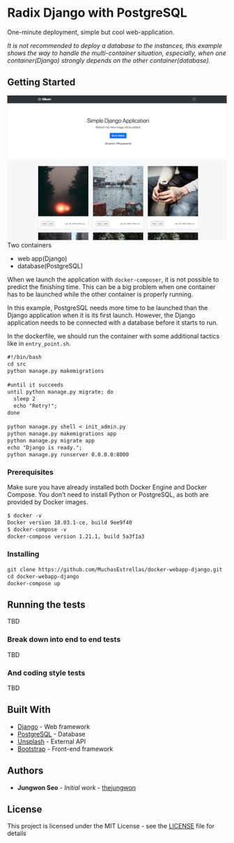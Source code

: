 # Radix Django with PostgreSQL

One-minute deployment, simple but cool web-application.

*It is not recommended to deploy a database to the instances, this example shows the way to handle the multi-container situation, especially, when one container(Django) strongly depends on the other container(database).*


## Getting Started
![Screen Shopt](images/main-screenshot.png?raw=true "Screen Shot")
Two containers
  * web app(Django)
  * database(PostgreSQL)

When we launch the application with `docker-composer`, it is not possible to predict the finishing time.
This can be a big problem when one container has to be launched while the other container is properly running.

In this example, PostgreSQL needs more time to be launched than the Django application when it is its first launch. However, the Django application needs to be connected with a database before it starts to run.

In the dockerfile, we should run the container with some additional tactics like in `entry_point.sh`.

```
#!/bin/bash
cd src
python manage.py makemigrations

#until it succeeds
until python manage.py migrate; do
  sleep 2
  echo "Retry!";
done

python manage.py shell < init_admin.py
python manage.py makemigrations app
python manage.py migrate app
echo "Django is ready.";
python manage.py runserver 0.0.0.0:8000
```




### Prerequisites

Make sure you have already installed both Docker Engine and Docker Compose.
You don’t need to install Python or PostgreSQL, as both are provided by Docker images.

```
$ docker -v
Docker version 18.03.1-ce, build 9ee9f40
$ docker-compose -v
docker-compose version 1.21.1, build 5a3f1a3
```

### Installing

```
git clone https://github.com/MuchasEstrellas/docker-webapp-django.git
cd docker-webapp-django
docker-compose up
```

## Running the tests

TBD

### Break down into end to end tests

TBD

### And coding style tests

TBD



## Built With

* [Django](https://www.djangoproject.com/) - Web framework
* [PostgreSQL](https://www.postgresql.org/) - Database
* [Unsplash](https://source.unsplash.com/) - External API
* [Bootstrap](https://getbootstrap.com/) - Front-end framework


## Authors

* **Jungwon Seo** - *Initial work* - [thejungwon](https://github.com/thejungwon)


## License

This project is licensed under the MIT License - see the [LICENSE](LICENSE) file for details
